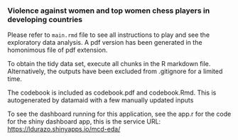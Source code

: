 ### Violence against women and top women chess players in developing countries

Please refer to `main.rmd` file to see all instructions to play and see the exploratory data analysis. A pdf version
has been generated in the homonimous file of pdf extension.

To obtain the tidy data set, execute all chunks in the R markdown file. Alternatively, the outputs have been excluded from
.gitignore for a limited time.

The codebook is included as codebook.pdf and codebook.Rmd. This is autogenerated by datamaid with a few manually updated inputs

To see the dashboard running for this application, see the app.r for the code for the shiny dashboard app, this is the service URL:
https://ldurazo.shinyapps.io/mcd-eda/ 